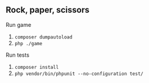 **Rock, paper, scissors**
---

Run game
1. `composer dumpautoload`
2. `php ./game`

Run tests
1. `composer install`
2. `php vendor/bin/phpunit --no-configuration test/`